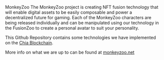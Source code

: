MonkeyZoo
The MonkeyZoo project is creating NFT fusion technology that will enable digital assets to be easily composable and power a decentralized future for gaming. Each of the MonkeyZoo characters are being released individually and can be manipulated using our technology in the FusionZoo to create a personal avatar to suit your personality.

This Github Repository contains some technologies we have implemented on the [Chia Blockchain](https://www.chia.net).

More info on what we are up to can be found at [monkeyzoo.net](https://monkeyzoo.net)

<!--

**Here are some ideas to get you started:**

🙋‍♀️ A short introduction - what is your organization all about?
🌈 Contribution guidelines - how can the community get involved?
👩‍💻 Useful resources - where can the community find your docs? Is there anything else the community should know?
🍿 Fun facts - what does your team eat for breakfast?
🧙 Remember, you can do mighty things with the power of [Markdown](https://docs.github.com/github/writing-on-github/getting-started-with-writing-and-formatting-on-github/basic-writing-and-formatting-syntax)
-->
